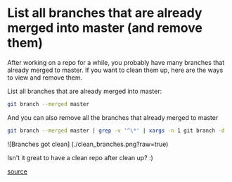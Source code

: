 # List all branches that are already merged into master (and remove them)

After working on a repo for a while, you probably have many branches that already merged to master. If you want to clean them up, here are the ways to view and remove them.

List all branches that are already merged into master:
```bash
git branch --merged master
```

And you can also remove all the branches that already merged to master
```bash
git branch --merged master | grep -v '^\*' | xargs -n 1 git branch -d
```

![Branches got clean] (./clean_branches.png?raw=true)

Isn't it great to have a clean repo after clean up? :)

[source](https://github.com/git-tips/tips)
